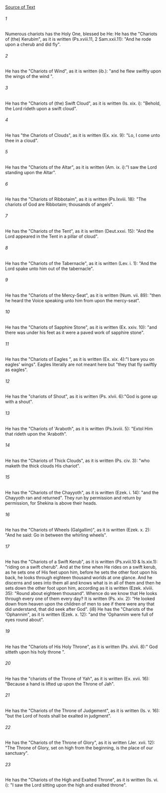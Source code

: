 [Source of Text](https://github.com/scrollmapper/bible_databases_deuterocanonical)

###### 1
Numerous chariots has the Holy One, blessed be He: He has the "Chariots of (the) Kerubim", as it is written (Ps.xviii.11, 2 Sam.xxii.11): "And he rode upon a cherub and did fly".

###### 2
He has the "Chariots of Wind", as it is written (ib.): "and he flew swiftly upon the wings of the wind ".

###### 3
He has the "Chariots of (the) Swift Cloud", as it is written (Is. xix. i): "Behold, the Lord rideth upon a swift cloud".

###### 4
He has "the Chariots of Clouds", as it is written (Ex. xix. 9): "Lo, I come unto thee in a cloud".

###### 5
He has the "Chariots of the Altar", as it is written (Am. ix. i):"I saw the Lord standing upon the Altar".

###### 6
He has the "Chariots of Ribbotaim", as it is written (Ps.Ixviii. 18): "The chariots of God are Ribbotaim; thousands of angels".

###### 7
He has the "Chariots of the Tent", as it is written (Deut.xxxi. 15): "And the Lord appeared in the Tent in a pillar of cloud".

###### 8
He has the "Chariots of the Tabernacle", as it is written (Lev. i. 1): "And the Lord spake unto him out of the tabernacle".

###### 9
He has the "Chariots of the Mercy-Seat", as it is written (Num. vii. 89): "then he heard the Voice speaking unto him from upon the mercy-seat".

###### 10
He has the "Chariots of Sapphire Stone", as it is written (Ex. xxiv. 10): "and there was under his feet as it were a paved work of sapphire stone".

###### 11
He has the "Chariots of Eagles ", as it is written (Ex. xix. 4):"I bare you on eagles' wings". Eagles literally are not meant here but "they that fly swiftly as eagles".

###### 12
He has the "chariots of Shout", as it is written (Ps. xlvii. 6):"God is gone up with a shout".

###### 13
He has the "Chariots of 'Araboth", as it is written (Ps.Ixviii. 5): "Extol Him that rideth upon the 'Araboth".

###### 14
He has the "Chariots of Thick Clouds", as it is written (Ps. civ. 3): "who maketh the thick clouds His chariot".

###### 15
He has the "Chariots of the Chayyoth", as it is written (Ezek. i. 14): "and the Chayyoth ran and returned". They run by permission and return by permission, for Shekina is above their heads.

###### 16
He has the "Chariots of Wheels (Galgallim)", as it is written (Ezek. x. 2): "And he said: Go in between the whirling wheels".

###### 17
He has the "Chariots of a Swift Kerub", as it is written (Ps.xviii.10 & Is.xix.1): "riding on a swift cherub". And at the time when He rides on a swift kerub, as he sets one of His feet upon him, before he sets the other foot upon his back, he looks through eighteen thousand worlds at one glance. And he discerns and sees into them all and knows what is in all of them and then he sets down the other foot upon him, according as it is written (Ezek. xlviii. 35): "Round about eighteen thousand". Whence do we know that He looks through every one of them every day? It is written (Ps. xiv. 2): “He looked down from heaven upon the children of men to see if there were any that did understand, that did seek after God". (i8) He has the "Chariots of the 'Ophannim", as it is written (Ezek. x. 12): "and the 'Ophannim were full of eyes round about".

###### 19
He has the "Chariots of His Holy Throne", as it is written (Ps. xlvii. 8):" God sitteth upon his holy throne ".

###### 20
He has the "chariots of the Throne of Yah", as it is written (Ex. xvii. 16): "Because a hand is lifted up upon the Throne of Jah".

###### 21
He has the "Chariots of the Throne of Judgement", as it is written (Is. v. 16): "but the Lord of hosts shall be exalted in judgment".

###### 22
He has the "Chariots of the Throne of Glory", as it is written (Jer. xvii. 12): "The Throne of Glory, set on high from the beginning, is the place of our sanctuary".

###### 23
He has the "Chariots of the High and Exalted Throne", as it is written (Is. vi. i): "I saw the Lord sitting upon the high and exalted throne".